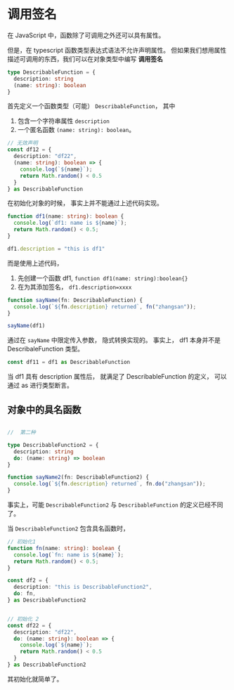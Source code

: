 # 调用签名

在 JavaScript 中，函数除了可调用之外还可以具有属性。

但是，在 typescript 函数类型表达式语法不允许声明属性。 但如果我们想用属性描述可调用的东西，我们可以在对象类型中编写 **调用签名** 

```ts
type DescribableFunction = {
  description: string
  (name: string): boolean
}
```

首先定义一个函数类型（可能） `DescribableFunction`， 其中
1. 包含一个字符串属性 `description`
2. 一个匿名函数 `(name: string): boolean`。 


```ts
// 无效声明
const df12 = {
  description: "df22",
  (name: string): boolean => {
    console.log(`${name}`);
    return Math.random() < 0.5
  }
} as DescribableFunction
```

在初始化对象的时候， 事实上并不能通过上述代码实现。


```ts
function df1(name: string): boolean {
  console.log(`df1: name is ${name}`);
  return Math.random() < 0.5;
}

df1.description = "this is df1"
```

而是使用上述代码， 
1. 先创建一个函数 df1, `function df1(name: string):boolean{}`
2. 在为其添加签名， `df1.description=xxxx`

```ts
function sayName(fn: DescribableFunction) {
  console.log(`${fn.description} returned`, fn("zhangsan"));
}

sayName(df1)
```

通过在 `sayName` 中限定传入参数， 隐式转换实现的。 
事实上， df1 本身并不是 DescribaleFunction 类型。

```ts
const df11 = df1 as DescribableFunction
```

当 df1 具有 description 属性后， 就满足了 DescribableFunction 的定义， 可以通过 as 进行类型断言。

## 对象中的具名函数

```ts

//  第二种

type DescribableFunction2 = {
  description: string
  do: (name: string) => boolean
}

function sayName2(fn: DescribableFunction2) {
  console.log(`${fn.description} returned`, fn.do("zhangsan"));
}

```

事实上，可能 `DescribableFunction2` 与 `DescribableFunction` 的定义已经不同了。 

当 `DescribableFunction2` 包含具名函数时， 

```ts
// 初始化1
function fn(name: string): boolean {
  console.log(`fn: name is ${name}`);
  return Math.random() < 0.5;
}

const df2 = {
  description: "this is DescribableFunction2",
  do: fn,
} as DescribableFunction2


// 初始化 2
const df22 = {
  description: "df22",
  do: (name: string): boolean => {
    console.log(`${name}`);
    return Math.random() < 0.5
  }
} as DescribableFunction2
```

其初始化就简单了。
